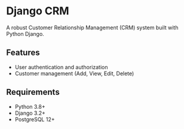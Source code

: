 # Django CRM

A robust Customer Relationship Management (CRM) system built with Python Django.

## Features

- User authentication and authorization
- Customer management (Add, View, Edit, Delete)

## Requirements

- Python 3.8+
- Django 3.2+
- PostgreSQL 12+
